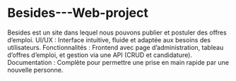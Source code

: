 # Besides---Web-project

Besides est un site dans lequel nous pouvons publier et postuler des offres d’emploi.
UI/UX : Interface intuitive, fluide et adaptée aux besoins des utilisateurs.
Fonctionnalités : Frontend avec page d’administration, tableau d’offres d’emploi, et gestion via une API (CRUD et candidature).
Documentation : Complète pour permettre une prise en main rapide par une nouvelle personne.
